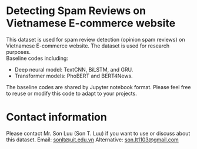# Detecting Spam Reviews on Vietnamese E-commerce website  
This dataset is used for spam review detection (opinion spam reviews) on Vietnamese E-commerce website. 
The dataset is used for research purposes.  
Baseline codes including:  
+ Deep neural model: TextCNN, BiLSTM, and GRU.    
+ Transformer models: PhoBERT and BERT4News.    

The baseline codes are shared by Jupyter notebook format. Please feel free to reuse or modify this code to adapt to your projects.     

# Contact information 
Please contact Mr. Son Luu (Son T. Luu) if you want to use or discuss about this dataset. 
Email: sonlt@uit.edu.vn
Alternative: son.lt1103@gmail.com  
